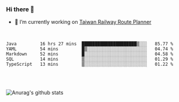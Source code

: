 ### Hi there 👋

- 🔭 I’m currently working on [Taiwan Railway Route Planner](https://github.com/Taiwan-Railway-Route-Planner)

<br/>

<!--START_SECTION:waka-->
```text
Java         16 hrs 27 mins  █████████████████████▒░░░   85.77 % 
YAML         54 mins         █▒░░░░░░░░░░░░░░░░░░░░░░░   04.74 % 
Markdown     52 mins         █░░░░░░░░░░░░░░░░░░░░░░░░   04.58 % 
SQL          14 mins         ▒░░░░░░░░░░░░░░░░░░░░░░░░   01.29 % 
TypeScript   13 mins         ▒░░░░░░░░░░░░░░░░░░░░░░░░   01.22 % 
```
<!--END_SECTION:waka-->

<br/>
<br/>

![Anurag's github stats](https://github-readme-stats.vercel.app/api?username=DepickereSven&show_icons=true&theme=tokyonight)



<!--
**DepickereSven/DepickereSven** is a ✨ _special_ ✨ repository because its `README.md` (this file) appears on your GitHub profile.

Here are some ideas to get you started:

- 🔭 I’m currently working on ...
- 🌱 I’m currently learning ...
- 👯 I’m looking to collaborate on ...
- 🤔 I’m looking for help with ...
- 💬 Ask me about ...
- 📫 How to reach me: ...
- 😄 Pronouns: ...
- ⚡ Fun fact: ...
-->
